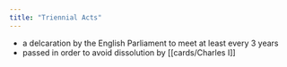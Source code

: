 ```yaml
---
title: "Triennial Acts"
---
```

- a delcaration by the English Parliament to meet at least every 3 years
- passed in order to avoid dissolution by [[cards/Charles I]]